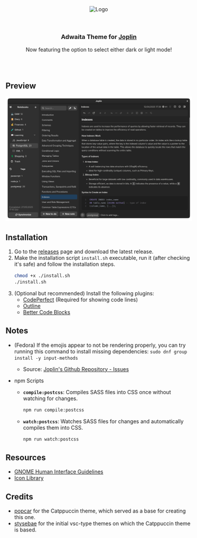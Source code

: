 <div align="center">
	<img src="https://upload.wikimedia.org/wikipedia/commons/thumb/f/f1/Adwaita_logo.svg/2048px-Adwaita_logo.svg.png" width="100" alt="Logo"/><br/>
	<img src="https://raw.githubusercontent.com/catppuccin/catppuccin/main/assets/misc/transparent.png" height="30" width="0px"/>
	<h3>Adwaita Theme for <a href="https://joplinapp.org/">Joplin</a></h3>
  <p>Now featuring the option to select either dark or light mode!<p>
	<img src="https://raw.githubusercontent.com/catppuccin/catppuccin/main/assets/misc/transparent.png" height="30" width="0px"/>
</div>

## Preview
<p align="center">
  <img src="https://raw.githubusercontent.com/ivfrost/joplin-adwaita-theme/refs/heads/main/img/preview.png" alt="Preview Image"/>
</p>

## Installation
1. Go to the [releases](https://github.com/ivfrost/joplin-adwaita-theme/releases) page and download the latest release.
2. Make the installation script `install.sh` executable, run it (after checking it's safe) and follow the installation steps.
    ```bash
    chmod +x ./install.sh
    ./install.sh
    ```
3. (Optional but recommended) Install the following plugins:
   - [CodePerfect](https://joplinapp.org/plugins/plugin/jl15988.JoplinCodePerfectPlugin/) (Required for showing code lines)
   - [Outline](https://joplinapp.org/plugins/plugin/outline/)
   - [Better Code Blocks](https://joplinapp.org/plugins/plugin/com.ckant.joplin-plugin-better-code-blocks/)

## Notes
- (Fedora) If the emojis appear to not be rendering properly, you can try running this command  to install missing dependencies: `sudo dnf group install -y input-methods`
	-  Source: [Joplin's Github Repository - Issues](https://github.com/laurent22/joplin/issues/10683)

- npm Scripts
  - **`compile:postcss`**: 
    Compiles SASS files into CSS once without watching for changes.
    ```bash
    npm run compile:postcss
    ```

  - **`watch:postcss`**: 
    Watches SASS files for changes and automatically compiles them into CSS.
    ```bash
    npm run watch:postcss
    ```

## Resources
- [GNOME Human Interface Guidelines](https://developer.gnome.org/hig/index.html)
- [Icon Library](https://flathub.org/apps/org.gnome.design.IconLibrary)

## Credits
- [popcar](https://github.com/catppuccin/joplin) for the Catppuccin theme, which served as a base for creating this one.
- [stysebae](https://github.com/stysebae/joplin-vsc-material-theme) for the initial vsc-type themes on which the Catppuccin theme is based.
